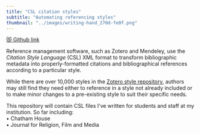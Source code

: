 ```yaml
---
title: "CSL citation styles"
subtitle: "Automating referencing styles"
thumbnail: "../images/writing-hand_270d-fe0f.png"
---
```


[😻 Github link](https://github.com/harrybartholomew/CSL_styles)

Reference management software, such as Zotero and Mendeley, use the *Citation Style Language* (CSL) XML format to
transform
bibliographic metadata into properly-formatted citations and bibliographical references according to a particular style.

While there are over 10,000 styles in the [Zotero style repository](https://www.zotero.org/styles), authors may still
find they need either to reference in a style not already included or to make minor changes to a pre-existing style to
suit their specific needs.

This repository will contain CSL files I've written for students and staff at my institution. So far including:  
• Chatham House  
• Journal for Religion, Film and Media